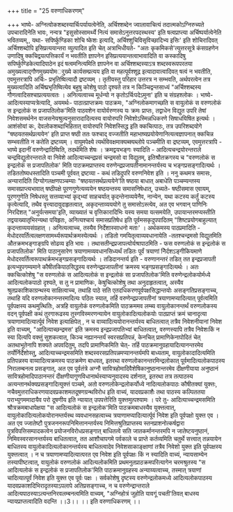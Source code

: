 +++
title = "25 वरुणाधिकरणम्"

+++
भाष्ये- अग्नित्वोकशब्दस्यार्चिःपर्यायत्वेनेति, अर्चिश्शब्देन ज्वालावाचित्यं तदात्मकोऽग्निरुच्यते उपचारादिनेति भावः, नन्वत्र "इसुसोस्सामर्थ्ये नित्यं समासेऽनुत्तरपदस्थस्य' इति षत्वप्राप्त्या अर्चिष्पर्यात्वेनेति भवितव्यम्,, यथा- सपिर्ष्कुण्डिका शोचि ष्केशः इत्यादि, अर्चिश्शुचिविसृविच्छादिभ्य इसिः' इति शोचिरादिवत् अर्चिश्शब्दोपि इसिप्रत्ययान्तरा व्युत्पादित इति चेत् अत्राभिधीयते- "अतः कृकमिकसे'त्युत्तरसूत्रे कंसग्रहणेन उणादिषु क्कचिद्वयत्पत्तिकार्यं न भवतीति ज्ञापनेन इसिप्रत्ययान्तत्वाभावादिति वा कस्कादिषु सपिर्ष्कुण्डिकेत्यादिपाठेन इदं षत्वमनित्यमिति ज्ञापनेन वा अर्चिश्शब्दस्याऽत्र शब्दस्वरूपपरतया अमुख्यत्वाद्गौणमुख्ययोमर्ुख्ये कार्यसम्प्रत्यय इति वा महत्पूर्वश्शूद्र इत्यादावात्वादिवत् षत्वं न भवतीति, एवमुत्तरत्रापि अर्चिः- प्रभृतिष्वित्यादौ द्रष्टव्यम् । तृतीयस्तु परिहार उत्तरत्र न सम्भवति, अर्थपरत्वेन तत्र मुख्यत्वादिति अर्चिष्प्रभृतिष्वित्येव बहुषु कोशेषु पाठो दृश्यते तत्र न किञ्चिद्वन्तसाध्यं "अर्चिश्शब्दस्य गौणत्वादिसश्चाप्रत्ययत्वतः । अनित्यत्वाच्च मूर्धन्यो न कृतोऽर्चिःपदेऽमुना' इति च संग्रहश्लोकः । भाष्ये- आदित्यस्याप्यत्रेत्यादि, अयमर्थः- पाठात्प्राप्तक्रमः पाठक्रमः, "अग्निलोकमागच्छति स वायुलोकं स वरुणलोकं स इन्द्रलोकं स प्रजापतिलोक'मिति पाठवशेन वायोर्वरुणस्य यः क्रमः प्राप्तः, तद्वाधेन विद्युत उपरि तेषां निवेशसमर्थनेन वाजसनेयश्रुत्यनुसारादादित्यस्य वायोरुपरि निवेशोऽस्मिन्नधिकरणे सिषाधयिषित इत्यर्थः । आशंसोयां कः, देवलोकशब्दाभिहितात् वायोरुपरि निवेशस्सिद्ध इति क्कचित्पाठः, तत्र उपरिशब्दयोगे "षष्ठयतसर्थप्रत्ययेन' इति प्राप्त षष्ठी ततः फश्चाद् वज्जतीति महाभाष्यप्रयोयेणानित्यत्वज्ञापनात् क्कचिन्न सम्भवतीति न कतेति द्रष्टव्यम् । वायुमपेक्ष्ये त्यर्थविवक्षमाक्यब्क्यब्लोपे पञ्चमीति वा द्रष्टव्यम्, एवमुत्तरत्रापि - भाष्ये इदानीं वरुणेन्द्रादिष्विति, तदर्थमिति शेषः । क्रमद्वयभङ्गः स्यादिति - आदित्यचन्द्रयोरन्तराले चन्द्रविद्युतोरन्तराले वा निवेशे आदित्याच्चन्द्रप्रसं चन्द्रमसो वा विद्युतम्, इतिश्रौतक्रगस्य च "वरुणलोकं स इन्द्रलोकं स प्रजापतिलोक' मिति पाठक्रमप्राप्तस्य वरुणेन्द्रप्रजापतीनामानन्तर्यस्य च भङ्गप्रसङ्गादित्यर्थः । तडिततोष्यधस्तादिति पञ्चमी पूर्ववत् द्रष्टव्या - कथं तडिदुपरि वरुणनिवेश इति । ननु कथमत्र समासः, अन्यारादिति दिग्योगलक्षणपञ्चम्याः "षष्ठयतसर्थप्रत्ययेने'ति षष्ठया बाधात् अबाधेति पञ्चम्यन्तस्य समासप्राप्त्यभावात् षष्ठीपक्षे पूरणगुणेत्यव्ययेन षष्ठयन्तस्य समासनिषेधात्, उच्यते- षष्ठीसमास एवायम्, पूरणगुणेति निषेधस्तु सत्तव्याभ्यां कृद्भ्यां साहचर्यात् कृदन्तेनाव्ययेनैव, नान्येन, यथा कटस्य कर्तुं कटस्य कृत्वेत्यादि, तथैव वृत्त्यादावुदाहृतत्वात्, अकृदन्ताव्यययोगे तु समासोऽस्त्येव, अत एव भगवान् पाणिनिः निरदिशत् "अनुर्यत्समया'इति, व्याख्यातं च वृत्तिकारादिभिः यस्य समया यत्समयेति, उपायान्तरमप्यस्तीति तद्वयाख्यातृभिरन्यथा पयिहृतः, अनित्यश्चायं समासप्रतिषेध इति पूर्वमसकृदुपपादितम् "शिष्टप्रयोगबाहुल्यात् कृदन्ताव्ययसंग्रहात् । अनित्यत्वाच्च, तस्यैव निर्देशास्साधनो मताः' । अर्थकमस्य पाठप्रमादिति - मेधोदरवर्तित्वलक्षणसामर्थ्यरूपार्थक्रमस्येत्यर्थः । तडितो गमयितृत्वाव्यवधानायेति -ततश्चन्द्रमसो विद्युतमिति औतक्रमभङ्गाङ्ग्रपि सोढव्य इति भावः । तथासतीन्द्रप्रजापत्योर्यश्रापाठमिति - फस वरुणलोकं स इन्द्रलोकं स प्रजापतिलोक' मिति पाठानुसारेण त्रयाणामव्यवधानसिध्यर्थं तडितः पूर्वं त्रयाणां निेर्दशऽङ्गीकियमाणे मेधोदरवर्तित्वरूपाथर्क्रमभङ्गप्रसङ्गादित्यर्थः । तडिदानन्तर्य इति - वरुणानन्तरं तडित् तत इन्द्रप्रजापती इत्यभ्युपगम्यमाने कौषीतकिपाठसिद्धस्य वरुणेन्द्रप्रजापतीनां क्रमस्य भङ्गप्रसङ्गादित्यर्थः । अतः क्कचित्कोशेषु "स वरुणलोकं स आदित्यलोकं स इन्द्रलोकं सा प्रजापतिलोक'मिति वरुणेन्द्रलोकयोर्मध्ये आदित्यलोकपाठो दृश्यते, स तु न प्रामाणिकः, केषुचित्कोशेषु तथा अनुदाहृतत्वात्, अस्यैव श्रुतप्रकाशिकाग्रन्थस्य साक्षित्वाच्च, तथाहि पाठे सति एतदधिकरणपूर्वपक्षसिद्धान्तयोः असङ्गतिप्रसङ्गाच्च, तथाहि यदि वरुणलोकानन्तरमादित्यः पठितः स्यात्, तर्हि वरुणेन्द्रप्रजापतीनां त्रयाणामप्यादित्यात् पूर्वत्वमिति पूर्वपक्षस्य कथमुत्थितिः, अत्रहि वायुलोकं वरुणलोकमिति पाठक्रममव लम्ब्य वायुलोकानन्तर्थं वरुणलोकस्य वदन् पूर्वपक्षी कथं तुरगारूढस्य तुस्गविस्मरणन्यायेन वायुलोकादित्यलोकयोः पाठप्राप्तं क्रमं चानादृत्या त्रयाणामादित्यार्त्पूवं निवेश इत्याक्षिपेत् , न च वाय्वादित्ययोरानन्तर्यस्य बाधितत्वात् तत्रैव निवेशनीयानां निवेश इति वाच्यम्, "आदित्याच्छन्द्रमस' इति क्रमस्य इन्द्रप्रजापतिभ्यां बाधितत्वात्, वरुणस्यापि तत्रैव निवेशःकिं न स्या दित्यपि वक्त्तुं सुशकत्वात्, किञ्च नह्यानन्तर्यं स्वरसप्रतिपन्नं, केनचित् प्रामाणिकेनापोदितं चेत् अतथाभूतेनापि शक्यते अपवदितुम्, तदपि प्रामाणिकमिति चेत्- तर्हि पाठक्रमानुग्रहायादित्यानन्तरमेव तर्योर्निर्देशोस्तु, आदित्याच्चन्द्रमसमिति शब्दस्वरसप्रतिपन्नमप्यानन्तर्यमपि बाध्यताम्, वायुलोकादादित्यमिति प्रतिपन्नस्य वाय्वादित्यक्रमस्य पाठक्रमेण बाधवत्, इतरथा वरुणलोकानन्तरमिन्द्रलोकात् पूर्वमादित्यलोकपाठस्य निरालम्बनत्व प्रसङ्गात्, अत एव पूर्वतंत्रे अग्नौ सावित्रहोमादिवैशेषिकानुष्ठानान्तरमेव दीक्षणीयाया अनुष्ठानं सावित्रहोमादिपाठानन्तरं दीक्षणीयागुणविधानार्थस्याप्यनुवादस्य दर्शनात्, इतरथा तत्र तत्पाठस्य अत्यन्तानर्थक्यप्रसङ्गादित्युक्त्तं पञ्चमे, अतो वरुणलोकेन्द्रलोकर्योध्ये नादित्यलोकपाठः कौषीतक्यां युक्त्तः, नचैवमुत्तराधिकरणयादवप्रकाशमतदूषणग्रन्थविरोध इति वाच्यं, यादवप्रकाशैः तथा पाठस्य कल्पिततया पराभ्युगममादायैव परो दूषणीय इति न्यायात् उपपत्तेरिति युक्त्तमुत्पश्यामः । परे तु- आदित्याच्चन्द्रमसमिति श्रौत्रक्रमबाधापेक्षया "स आदित्यलोकं स इन्द्रलोक'मिति पाठक्रमबाधस्यैव युक्त्तत्वात्, वायुलोकादित्यलोकयोरानम्तर्यस्थ व्यवधानसहत्वाच्च त्रयाणामप्यादित्यार्त्पूवं निवेश इति पूर्वपक्षो युक्त्त एव । अत एव ज्जातेष्टौ पुत्रजननरूपनिमित्तानन्तर्यस्य निमित्तश्रुतिप्राप्तस्य स्तनप्राशनोत्कर्षद्वारा पुत्रविपत्तिसम्पादकत्वेन प्रयोजनविरोधप्रसङ्गात् बाधितत्वे सति जातकर्मानन्तरमपि न जातेष्टयनुष्ठानं, निमिवस्वरसानन्तर्यस्य बाधितत्वात्, तत आशौचापगमे पर्वकाले च प्राप्ते कर्तव्यमिति चतुर्थे सत्त्वात् तन्नयायेन बाधितस्य वायुलोकादित्यलोकानन्तर्यस्य बाधितत्वादेव निवेशसाकाङ्क्षाणां तत्रैव निवेशो युक्त्त इति पूर्वपक्षस्य युक्त्तत्वात् । न च त्रयाणामप्यादित्यात्परत एव निवेश इति पूर्वपक्षः किं न स्यादिति वाच्यं, न्यायसाम्येन तस्यापीष्टत्वात्, वायुलोकं वरुणलोकं आदित्यलोकमिति प्रथमनुतप्राठक्रमपरित्यागेन चरमश्रुतस्य "स आदित्यलोकं स इन्द्रलोकं स प्रजापतिलोक'मिति पाठक्रमानुग्रहस्य अन्याय्यत्वाच्च, तस्मात् त्रयाणां चादित्यात्पूर्वं निवेश इति युक्त्त एव पूर्वः पक्षः । सर्वकोशेषु दृष्टस्य वरुणेन्द्रलोकमध्ये आदित्यलोकपाठस्य यादवप्रकाशदिभिरादृतस्याऽपलापे अतिप्रसङ्गाच्च, न च वरुणेन्द्रान्तराले आदित्यपाठस्याऽत्यन्तनिरवलम्बनत्वमिति वाच्यम्, "अग्निहोत्रं जुहोति यावगूं पचती'तिवत् बाधस्य न्यायप्राप्तत्वादिति वदन्ति ।।3।। ।। इति वरुणाधिकरणम् ।।